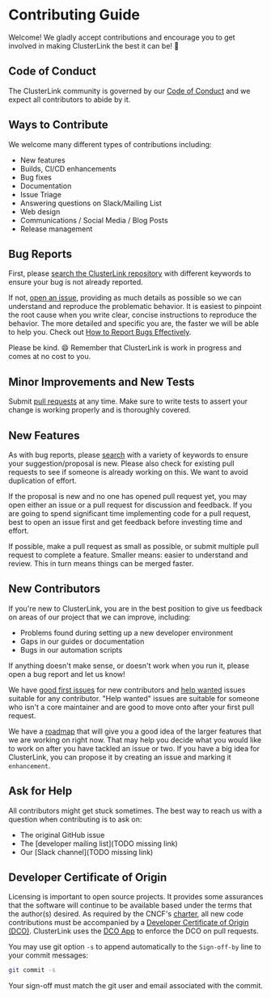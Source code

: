 # Contributing Guide

Welcome! We gladly accept contributions and encourage you to get involved in making
 ClusterLink the best it can be! 💖

## Code of Conduct

The ClusterLink community is governed by our [Code of Conduct](./CODE_OF_CONDUCT.md)
 and we expect all contributors to abide by it.

## Ways to Contribute

We welcome many different types of contributions including:

* New features
* Builds, CI/CD enhancements
* Bug fixes
* Documentation
* Issue Triage
* Answering questions on Slack/Mailing List
* Web design
* Communications / Social Media / Blog Posts
* Release management

<!--
Not everything happens through a GitHub pull request. Please come to our
[meetings](TODO) or [contact us](TODO) and let's discuss how we can work
together. -->

<!--
### Come to Meetings

Absolutely everyone is welcome to come to any of our meetings. You never need an
invite to join us. In fact, we want you to join us, even if you don’t have
anything you feel like you want to contribute. Just being there is enough!

You can find out more about our meetings [here](TODO). You don’t have to turn on
your video. The first time you come, introducing yourself is more than enough.
Over time, we hope that you feel comfortable voicing your opinions, giving
feedback on others’ ideas, and even sharing your own ideas, and experiences.
-->

## Bug Reports

First, please [search the ClusterLink repository](https://github.com/clusterlink-net/clusterlink/issues)
 with different keywords to ensure your bug is not already reported.

If not, [open an issue](https://github.com/clusterlink-net/clusterlink/issues/new), providing as
 much details as possible so we can understand and reproduce the problematic behavior. It is easiest
 to pinpoint the root cause when you write clear, concise instructions to reproduce the behavior.
 The more detailed and specific you are, the faster we will be able to help you. Check out [How to
 Report Bugs Effectively](https://www.chiark.greenend.org.uk/~sgtatham/bugs.html).

Please be kind. :smile: Remember that ClusterLink is work in progress and comes at no cost to you.

## Minor Improvements and New Tests

Submit [pull requests](https://github.com/clusterlink-net/clusterlink/pulls) at any time. Make
 sure to write tests to assert your change is working properly and is thoroughly covered.

## New Features

As with bug reports, please [search](https://github.com/clusterlink-net/clusterlink/issues) with
 a variety of keywords to ensure your suggestion/proposal is new. Please also check for existing pull
 requests to see if someone is already working on this. We want to avoid duplication of effort.

If the proposal is new and no one has opened pull request yet, you may open either an issue or a
 pull request for discussion and feedback. If you are going to spend significant time implementing
 code for a pull request, best to open an issue first and get feedback before investing time and effort.

If possible, make a pull request as small as possible, or submit multiple pull request to complete a
feature. Smaller means: easier to understand and review. This in turn means things can be merged
faster.

## New Contributors

If you're new to ClusterLink, you are in the best position to give us feedback on areas of
our project that we can improve, including:

* Problems found during setting up a new developer environment
* Gaps in our guides or documentation
* Bugs in our automation scripts

If anything doesn't make sense, or doesn't work when you run it, please open a
bug report and let us know!

We have [good first issues](https://github.com/clusterlink-net/clusterlink/issues?q=is%3Aopen+is%3Aissue+label%3A%22good+first+issue%22) for new contributors
 and [help wanted](https://github.com/clusterlink-net/clusterlink/issues?q=is%3Aopen+is%3Aissue+label%3A%22help+wanted%22)
 issues suitable for any contributor.
 "Help wanted" issues are suitable for someone who isn't a core maintainer and are good to move onto
 after your first pull request.

<!-- 
Sometimes there won’t be any issues with these labels. That’s ok! There is
likely still something for you to work on. If you want to contribute but you
don’t know where to start or can't find a suitable issue, you can ⚠️ **explain how people can ask for an issue to work on**.
-->

We have a [roadmap](./README.md#roadmap) that will give you a good idea of the larger
 features that we are working on right now. That may help you decide what you would
 like to work on after you have tackled an issue or two. If you have a big idea for
 ClusterLink, you can propose it by creating an issue and marking it `enhancement`.

## Ask for Help

All contributors might get stuck sometimes. The best way to reach us with a question
 when contributing is to ask on:

* The original GitHub issue
* The [developer mailing list](TODO missing link)
* Our [Slack channel](TODO missing link)

## Developer Certificate of Origin

Licensing is important to open source projects. It provides some assurances that
 the software will continue to be available based under the terms that the
 author(s) desired. As required by the CNCF's [charter](https://github.com/cncf/foundation/blob/master/charter.md#11-ip-policy),
 all new code contributions must be accompanied by a
 [Developer Certificate of Origin (DCO)](https://developercertificate.org/). ClusterLink uses
 the [DCO App](https://github.com/apps/dco) to enforce the DCO on pull requests.

You may use git option `-s` to append automatically to the `Sign-off-by` line to your commit messages:

```sh
git commit -s
```

Your sign-off must match the git user and email associated with the commit.

<!-- 
Developer workflow (e.g., environment set up, creating PRs, commit messages, etc)
are covered in a separate document
-->
